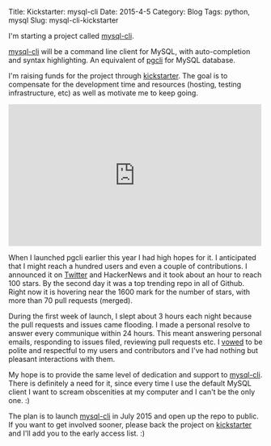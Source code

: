 Title: Kickstarter: mysql-cli
Date: 2015-4-5
Category: Blog
Tags: python, mysql
Slug: mysql-cli-kickstarter

I'm starting a project called [mysql-cli](http://mysql-cli.com).

[mysql-cli](http://mysql-cli.com) will be a command line client for MySQL, with
auto-completion and syntax highlighting. An equivalent of
[pgcli](http://pgcli.com) for MySQL database.

I'm raising funds for the project through [kickstarter](http://mysql-cli.com).
The goal is to compensate for the development time and resources (hosting,
testing infrastructure, etc) as well as motivate me to keep going.

<iframe src="https://player.vimeo.com/video/124121398" width="500" height="281" frameborder="0" webkitallowfullscreen mozallowfullscreen allowfullscreen></iframe>

When I launched pgcli earlier this year I had high hopes for it. I anticipated
that I might reach a hundred users and even a couple of contributions. I
announced it on
[Twitter](https://twitter.com/amjithr/status/552491986255896576) and HackerNews
and it took about an hour to reach 100 stars. By the second day it was a top
trending repo in all of Github. Right now it is hovering near the 1600 mark for
the number of stars, with more than 70 pull requests (merged). 

During the first week of launch, I slept about 3 hours each night because the
pull requests and issues came flooding. I made a personal resolve to answer
every communique within 24 hours. This meant answering personal emails,
responding to issues filed, reviewing pull requests etc. I
[vowed](http://pgcli.com/about) to be polite and respectful to my users and
contributors and I've had nothing but pleasant interactions with them. 

My hope is to provide the same level of dedication and support to
[mysql-cli](http://mysql-cli.com). There is definitely a need for it, since
every time I use the default MySQL client I want to scream obscenities at my
computer and I can't be the only one. :)

The plan is to launch [mysql-cli](http://mysql-cli.com) in July 2015 and open
up the repo to public. If you want to get involved sooner, please back the
project on [kickstarter](http://mysql-cli.com) and I'll add you to the early access list. :)

